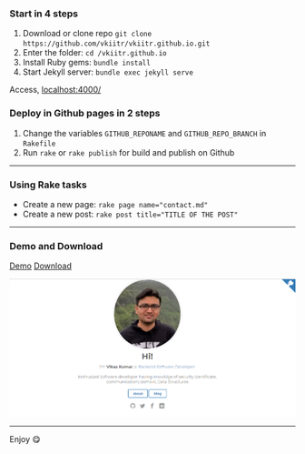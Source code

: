 
### Start in 4 steps

1. Download or clone repo `git clone https://github.com/vkiitr/vkiitr.github.io.git`
2. Enter the folder: `cd /vkiitr.github.io`
3. Install Ruby gems: `bundle install`
4. Start Jekyll server: `bundle exec jekyll serve`

Access, [localhost:4000/](http://localhost:4000/)

### Deploy in Github pages in 2 steps

1. Change the variables `GITHUB_REPONAME` and `GITHUB_REPO_BRANCH` in `Rakefile`
2. Run `rake` or `rake publish` for build and publish on Github

---

### Using Rake tasks

* Create a new page: `rake page name="contact.md"`
* Create a new post: `rake post title="TITLE OF THE POST"`

---

### Demo and Download

[Demo](https://vkiitr.github.io/)
[Download](https://github.com/vkiitr/vkiitr.github.io/archive/master.zip)

![Preview](/screenshot.png)

---

Enjoy :yum:
